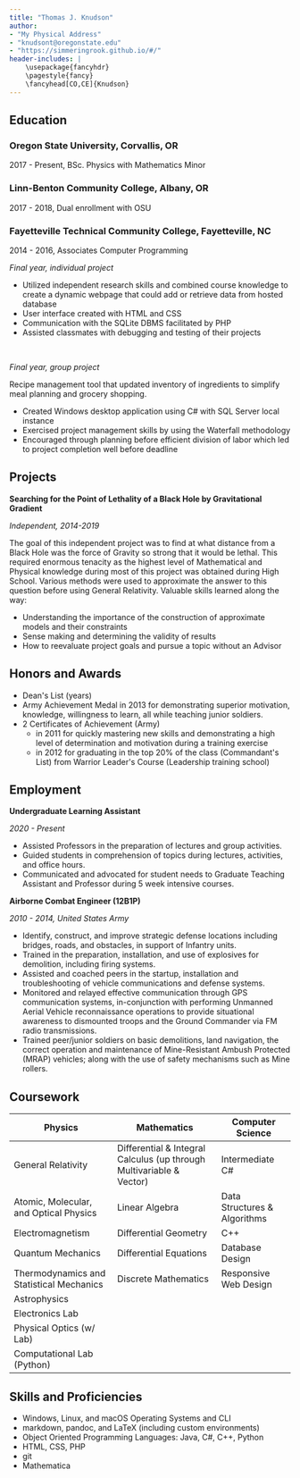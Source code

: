 ```yaml
---
title: "Thomas J. Knudson"
author:
- "My Physical Address"
- "knudsont@oregonstate.edu"
- "https://simmeringrook.github.io/#/"
header-includes: |
    \usepackage{fancyhdr}
    \pagestyle{fancy}
    \fancyhead[CO,CE]{Knudson}
---
```


## Education

### Oregon State University, Corvallis, OR

2017 - Present, BSc. Physics with Mathematics Minor


### Linn-Benton Community College, Albany, OR

2017 - 2018, Dual enrollment with OSU


### Fayetteville Technical Community College, Fayetteville, NC

2014 - 2016, Associates Computer Programming

*Final year, individual project*

* Utilized independent research skills and combined course knowledge to create a dynamic webpage that could add or retrieve data from hosted database
* User interface created with HTML and CSS
* Communication with the SQLite DBMS facilitated by PHP
* Assisted classmates with debugging and testing of their projects

<br />

*Final year, group project*

Recipe management tool that updated inventory of ingredients to simplify meal planning and grocery shopping.

* Created Windows desktop application using C# with SQL Server local instance
* Exercised project management skills by using the Waterfall methodology
* Encouraged through planning before efficient division of labor which led to project completion well before deadline

## Projects

**Searching for the Point of Lethality of a Black Hole by Gravitational Gradient**

*Independent, 2014-2019*

The goal of this independent project was to find at what distance from a Black Hole was the force of Gravity so strong that it would be lethal. This required enormous tenacity as the highest level of Mathematical and Physical knowledge during most of this project was obtained during High School. Various methods were used to approximate the answer to this question before using General Relativity. Valuable skills learned along the way:

* Understanding the importance of the construction of approximate models and their constraints
* Sense making and determining the validity of results
* How to reevaluate project goals and pursue a topic without an Advisor

## Honors and Awards

* Dean's List (years)
* Army Achievement Medal in 2013 for demonstrating superior motivation, knowledge, willingness to learn, all while teaching junior soldiers.
* 2 Certificates of Achievement (Army)
  * in 2011 for quickly mastering new skills and demonstrating a high level of determination and motivation during a training exercise
  *	in 2012 for graduating in the top 20% of the class (Commandant's List) from Warrior Leader's Course (Leadership training school)

## Employment

**Undergraduate Learning Assistant**

*2020 - Present*

* Assisted Professors in the preparation of lectures and group activities.
* Guided students in comprehension of topics during lectures, activities, and office hours.
* Communicated and advocated for student needs to Graduate Teaching Assistant and Professor during 5 week intensive courses.

**Airborne Combat Engineer (12B1P)**

*2010 - 2014, United States Army*

*	Identify, construct, and improve strategic defense locations including bridges, roads, and obstacles, in support of Infantry units.
*	Trained in the preparation, installation, and use of explosives for demolition, including firing systems.
*	Assisted and coached peers in the startup, installation and troubleshooting of vehicle communications and defense systems.
*	Monitored and relayed effective communication through GPS communication systems, in-conjunction with performing Unmanned Aerial Vehicle reconnaissance operations to provide situational awareness to dismounted troops and the Ground Commander via FM radio transmissions.
*	Trained peer/junior soldiers on basic demolitions, land navigation, the correct operation and maintenance of Mine-Resistant Ambush Protected (MRAP) vehicles; along with the use of safety mechanisms such as Mine rollers.

## Coursework

| Physics | Mathematics | Computer Science |
| --- | --- | --- |
| General Relativity | Differential & Integral Calculus (up through Multivariable & Vector) | Intermediate C# |
| Atomic, Molecular, and Optical Physics | Linear Algebra | Data Structures & Algorithms |
| Electromagnetism | Differential Geometry | C++ |
| Quantum Mechanics | Differential Equations | Database Design |
| Thermodynamics and Statistical Mechanics | Discrete Mathematics | Responsive Web Design |
| Astrophysics | |
| Electronics Lab | |
| Physical Optics (w/ Lab) |
| Computational Lab (Python)

## Skills and Proficiencies

* Windows, Linux, and macOS Operating Systems and CLI
* markdown, pandoc, and LaTeX (including custom environments)
* Object Oriented Programming Languages: Java, C#, C++, Python
* HTML, CSS, PHP
* git
* Mathematica
